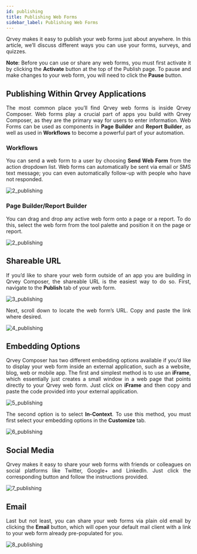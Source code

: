 ```yaml
---
id: publishing
title: Publishing Web Forms 
sidebar_label: Publishing Web Forms 
---
```

<div style="text-align: justify">

Qrvey makes it easy to publish your web forms just about anywhere. In this article, we’ll discuss different ways you can use your forms, surveys, and quizzes.  

**Note**: Before you can use or share any web forms, you must first activate it by clicking the **Activate** button at the top of the Publish page. To pause and make changes to your web form, you will need to click the **Pause** button.

## Publishing Within Qrvey Applications
The most common place you’ll find Qrvey web forms is inside Qrvey Composer.  Web forms play a crucial part of apps you build with Qrvey Composer, as they are the primary way for users to enter information.  Web Forms can be used as components in **Page Builder** and **Report Builder**, as well as used in **Workflows** to become a powerful part of your automation.

### Workflows
You can send a web form to a user by choosing **Send Web Form** from the action dropdown list. Web forms can automatically be sent via email or SMS text message; you can even automatically follow-up with people who have not responded.

![2_publishing](https://s3.amazonaws.com/cdn.qrvey.com/documentation_assets/ui-docs/web-forms/3.4.1.4_publishing/1_publishing.png#thumbnail-80)

### Page Builder/Report Builder
You can drag and drop any active web form onto a page or a report. To do this, select the web form from the tool palette and position it on the page or report.

![2_publishing](https://s3.amazonaws.com/cdn.qrvey.com/documentation_assets/ui-docs/web-forms/3.4.1.4_publishing/2_publishing.png#thumbnail-60)


## Shareable URL
If you’d like to share your web form outside of an app you are building in Qrvey Composer, the shareable URL is the easiest way to do so. First, navigate to the **Publish** tab of your web form.

![3_publishing](https://s3.amazonaws.com/cdn.qrvey.com/documentation_assets/ui-docs/web-forms/3.4.1.4_publishing/3_publishing.png#thumbnail-80)

Next, scroll down to locate the web form’s URL. Copy and paste the link where desired.

![4_publishing](https://s3.amazonaws.com/cdn.qrvey.com/documentation_assets/ui-docs/web-forms/3.4.1.4_publishing/4_publishing.png#thumbnail)

## Embedding Options
Qrvey Composer has two different embedding options available if you’d like to display your web form inside an external application, such as a website, blog, web or mobile app. The first and simplest method is to use an **iFrame**, which essentially just creates a small window in a web page that points directly to your Qrvey web form. Just click on **iFrame** and then copy and paste the code provided into your external application.

![5_publishing](https://s3.amazonaws.com/cdn.qrvey.com/documentation_assets/ui-docs/web-forms/3.4.1.4_publishing/5_publishing.png#thumbnail)

The second option is to select **In-Context**. To use this method, you must first select your embedding options in the **Customize** tab. 

![6_publishing](https://s3.amazonaws.com/cdn.qrvey.com/documentation_assets/ui-docs/web-forms/3.4.1.4_publishing/6_publishing.png#thumbnail)

## Social Media
Qrvey makes it easy to share your web forms with friends or colleagues on social platforms like Twitter, Google+ and LinkedIn. Just click the corresponding button and follow the instructions provided.

![7_publishing](https://s3.amazonaws.com/cdn.qrvey.com/documentation_assets/ui-docs/web-forms/3.4.1.4_publishing/7_publishing.png#thumbnail-60)

## Email
Last but not least, you can share your web forms via plain old email by clicking the **Email** button, which will open your default mail client with a link to your web form already pre-populated for you.

![8_publishing](https://s3.amazonaws.com/cdn.qrvey.com/documentation_assets/ui-docs/web-forms/3.4.1.4_publishing/8_publishing.png#thumbnail-20)

